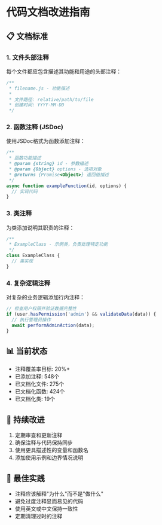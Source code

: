 # 代码文档改进指南

## 📋 文档标准

### 1. 文件头部注释
每个文件都应包含描述其功能和用途的头部注释：

```javascript
/**
 * filename.js - 功能描述
 * 
 * 文件路径: relative/path/to/file
 * 创建时间: YYYY-MM-DD
 */
```

### 2. 函数注释 (JSDoc)
使用JSDoc格式为函数添加注释：

```javascript
/**
 * 函数功能描述
 * @param {string} id - 参数描述
 * @param {Object} options - 选项对象
 * @returns {Promise<Object>} 返回值描述
 */
async function exampleFunction(id, options) {
  // 实现代码
}
```

### 3. 类注释
为类添加说明其职责的注释：

```javascript
/**
 * ExampleClass - 示例类，负责处理特定功能
 */
class ExampleClass {
  // 类实现
}
```

### 4. 复杂逻辑注释
对复杂的业务逻辑添加行内注释：

```javascript
// 检查用户权限并验证数据完整性
if (user.hasPermission('admin') && validateData(data)) {
  // 执行管理员操作
  await performAdminAction(data);
}
```

## 📊 当前状态
- 注释覆盖率目标: 20%+
- 已添加注释: 548个
- 已文档化文件: 275个
- 已文档化函数: 424个
- 已文档化类: 19个

## 🔧 持续改进
1. 定期审查和更新注释
2. 确保注释与代码保持同步
3. 使用更具描述性的变量和函数名
4. 添加使用示例和边界情况说明

## 📝 最佳实践
- 注释应该解释"为什么"而不是"做什么"
- 避免过度注释显而易见的代码
- 使用英文或中文保持一致性
- 定期清理过时的注释
